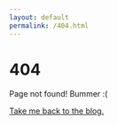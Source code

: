 ```yaml
---
layout: default
permalink: /404.html
---
```


# 404

Page not found!  Bummer :(

[Take me back to the blog.](https://www.displayblog.io/blog)
